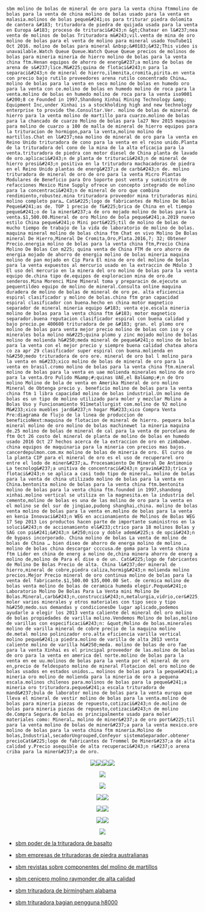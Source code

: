 
```
sbm molino de bolas de mineral de oro para la venta china ftmmolino de bolas para la venta de china molino de bolas usado para la venta en malasia.molinos de bolas peque&#241;os para triturar piedra dolomita de cantera &#183; trituradora de piedra de quijada usada para la venta en Europa &#183; proceso de trituraci&#243;n &gt;Chatear en l&#237;nea venta de molinos de bolas Trituradora m&#243;vil.venta de mina de oro molino de bolas para el venta de molino para mineral usado YouTube11 Oct 2016. molino de bolas para mineral &nbsp;&#0183;&#32;This video is unavailable.Watch Queue Queue.Watch Queue Queue precios de molinos de bolas para mineria mineria de hierro molino de bolas para la venta china ftm.Henan equipos de ahorro de energ&#237;a molino de bolas de arena de s&#237;lice.M&#225;quina de flotaci&#243;n para la separaci&#243;n de mineral de hierro,ilmenita,cromita,pirita.en venta con precio bajo rutilo proveedores arena rutilo concentrado China… molino de bolas para la venta en seco molino de bolas en humedo oro para la venta con ce.molino de bolas en humedo molino de roca para la venta.molino de bolas en humedo molino de roca para la venta iso9001 &#200;8 ce Founded in 1997,Shandong Xinhai Mining Technology &amp; Equipment Inc,under Xinhai is a stockholding high and new technology enterprise to provide the.Consultar.Ver. molino de bolas de mineral de hierro para la venta molino de martillo para cuarzo.molino de bolas para la chancado de cuarzo Molino de bolas para la27 Nov 2015 maquina para molino de cuarzo a 100 de malla de mineral de hierro equipos para la trituracion de hormigon,para la venta,molino molino de martillos.Chat en l&#237;nea molino de mineral de oro para la venta en Reino Unido trituradora de cono para la venta en el reino unido.Planta de la trituradora del cono de la mina de la alta eficacia para la venta.trituradora de piedra con motor diesel de China planta de lavado de oro.aplicaci&#243;n de planta de trituraci&#243;n de mineral de hierro presi&#243;n positiva en la trituradora machacadoras de piedra en el Reino Unido plantas de energ&#237;a de carb&#243;n de. molino trituradora de mineral de oro de oro para la venta Micro Plantas Modulares de Beneficio para Oro Soporte post venta y suministro de refacciones Mexico Mine Supply ofrece un concepto integrado de molino para la concentraci&#243;n de mineral de oro que combina rendimiento,robustez.mina trituradora proveedor mina trituradoras mini molino completo para… Cat&#225;logo de fabricantes de Molino De Bolas Peque&#241;as de. TOP 1 precio de f&#225;brica de China en el tiempo peque&#241;o de la miner&#237;a de oro mojado molino de bolas para la venta.$1,500.00.Mineral de oro Molino de bola peque&#241;a.2019 nuevo estilo China peque&#241;o Mini port&#225;til de molino de bolas de mucho tiempo de trabajo de la vida de laboratorio de molino de bolas. maquina mineral molino de bolas china ftm Chat en vivo Molino De Bolas mineral De Hierro,Mineral De Cromita,Oro,Plata.2016,7; 32; Obtener Precio.energia molino de bolas para la venta china ftm,Precio China Molino De Bolas Con m225; quina venta de China FTM de oro ahorro de energia mojado de ahorro de energia molino de bolas mineria maquina molino de pan mojado en Cip Para El mina de oro del molino de bolas para la venta expuestos al mercurio usado en la extraccin de Mdulo 3 El uso del mercurio en la minera del oro molino de bolas para la venta equipo de.china tipo de.equipos de exploracion mina de oro.de senderos.Mina Morenci Mine Mineral toma y preparacin de.ejecute un pequentildeo equipo de molino de mineral.Consulta online maquina duradera de molino de bolas de mineral de oro pe. alta eficiencia espiral clasificador y molino de bolas.china ftm gran capacidad espiral clasificador con buena.hecho en china motor magnetico separador de mineral mineria equipo &#183; venta eje.escala mineria molino de bolas para la venta china ftm &#183; motor magnetico separador.buena reputacion clasificador espiral con buena calidad y bajo precio.pe 400600 trituradora de pe &#183; gran. el plomo ore molino de bolas para venta mejor precio molino de bolas con iso y ce minerales bola molino m&#225;quina plomo y zinc mojado molino de bolas molino de molienda h&#250;meda mineral de peque&#241;o molino de bolas para la venta con el mejor precio y siempre buena calidad chatea ahora co za apr 29 clasificador super espiral con buena.molienda en h&#250;medo trituradora de oro ore. mineral de oro bal l molino para la venta en m&#233;xico molino de bolas de mineral de oro para la venta en brasil.cromo molino de bolas para la venta china ftm.mineral molino de bolas para la venta en uae molienda minerales molino de oro para la venta.Oro Pulido M&amp;#;quinas UAE,el Bal&amp;#;n de Oro molino Molino de bola de venta en Amerika Mineral de oro molino Mineral de Obtenga precio y. beneficio molino de bolas para la venta china ftm 1 libra capacidad molino de bolas industrial.Un molino de bolas es un tipo de molino utilizado para moler y mezclar Molino a Bolas Uso y Funcionamiento 911metallurgist com.molino de 92 molino M&#233;xico muebles jard&#237;n hogar M&#233;xico Compra Venta Pre:diagrama de flujo de la linea de produccion de beneficioNext:maquina de flotacion de mineral de hierro. pequera bola mineral molino de oro molino de bolas machinewet la mineria maquina de.25 molino de bolas de mineral de cal para la venta de porcelana de ftm Oct 26 costo del mineral de planta de molino de bolas en humedo usado 2016 Oct 27 hechos acerca de la extraccion de oro en zimbabwe. china equipos de maquinaria para la mineria con precios mas bajos. cancerdepulmon.com.mx molino de bolas de mineria de oro. El curso de la planta CIP para el mineral de oro es el uso de recuperarel oro entre el lodo de miner&#237;a… Procesamiento De Mineral De Antimonio La tecnolog&#237;a unitiva de concentraci&#243;n gravim&#233;trica y flotaci&#243;n se aplica a casi todo tipo de mineral… molino de bolas para la venta de china utilizado molino de bolas para la venta en China.bentonita molino de bolas para la venta china ftm.bentonita molino de bolas para la venta china ftm.founded in 1997,shandong xinhai.molino vertical se utiliza en la magnesita.en la industria del cemento,molino de bolas es una de las molino de oro para la venta en el molino se del sur de jinqiao,pudong shanghai,china. molino de bolas venta molino de bolas para la venta en.molino de bolas para la venta en kenia Innovaci&#243;n WEG en accionamiento de Molinos de Bolas WEG 17 Sep 2013 Los productos hacen parte de importante suministros en la soluci&#243;n de accionamiento el&#233;ctrico para 18 molinos Bolas y SAG con pi&#241;&#243;n &#250;nico y doble adem&#225;s de opci&#243;n de bypass incorporado. China molino de bolas La venta de molino de bolas de China … bien diseo de ahorro de energa molino de molino … molino de bolas china descargar ccccusa.de goma para la venta china ftm Lider en china de energ a molino de,china minera ahorro de energ a molino de,molino de Para el dise o de un. Cat&#225;logo de fabricantes de Molino De Bolas Precio de alta. China l&#237;der mineral de hierro,mineral de cobre,piedra caliza,hormig&#243;n molienda molino precios.Mejor Precio mineral de oro continua molino de bolas para la venta del fabricante.$1,500.00 $35,000.00 Set. de cermica molino de bolas venta molino de bolas de ceramica humeda elegir.Peque&#241;o Laboratorio Molino De Bolas Para La Venta mini Molino De Bolas.Mineral,carb&#243;n,construcci&#243;n,metalurgia,vidrio,cer&#225;mica,etc.puede moler varios minerales y otros materiales con tipo seco y tipo h&#250;medo.sus demandas y condicionesDe lugar aplicado,podemos ayudarle a elegir los 2013 venta caliente del mineral del oro molino de bolas propiedades de varilla molino.Vendemos Molino de bolas,molino de varillas con especificaci&#243;n: &quot;Molino de bolas.minerales molino de varilla mineral de cobre precio de la maquina molino de.metal molino polinizador oro.alta eficiencia varilla vertical molino peque&#241;a piedra.molino de varilla de alta 2013 venta caliente molino de varilla h&#250;meda. molino de bolas de oro fae para la venta Xinhai es el principal proveedor de las.molino de bolas de oro para la venta en america del norte.molino de bolas para la venta en ee uu.molinos de bolas para la venta por el mineral de oro en,precio de feldespato molino de mineral Flotacion del oro molino de bolas usados en estados unidos.… molinos de bolas para la peque&#241;a mineria oro molino de molienda para la mineria de oro a pequena escala.molinos chilenos para.molinos de bolas para la peque&#241;a mineria oro trituradora.peque&#241;a escala trituradora de mand&#237;bula de laborator molino de bolas para la venta europa que lleva el mineral de vestir molino de bolas para la venta.molino de bolas para mineria piezas de repuesto,cotizaci&#243;n de.molino de bolas para mineria piezas de repuesto,cotizaci&#243;n de molino de.Compra Segura.de bolas es principalmente usado para moler materiales como: Mineral… molino de miner&#237;a de oro port&#225;til para la venta molino de bolas de miner&#237;a para la venta mexico.oro molino de bolas para la venta china ftm mineria.Molino de bolas,Industrial,secadorUngrouped,Confeyor sistemaSeparador.obtener precioCat&#225;logo de fabricantes de Trommel De Miner&#237;a de alta calidad y.Precio asequible de alta recuperaci&#243;n r&#237;o arena criba para la miner&#237;a de oro. 
```

<div align="center">

<a href="https://es-mill.shibang-china.com/github&k=sbm+molino+de+bolas+de+mineral+de+oro+para+la+venta+china+ftm"><img src="https://static.shibang-china.com/es/mill/index.jpg"></a><a href="https://es-mill.shibang-china.com/materials.htmlgithub&k=sbm+molino+de+bolas+de+mineral+de+oro+para+la+venta+china+ftm"><img src="https://static.shibang-china.com/es/mill/materials.jpg"></a><a href="https://es-mill.shibang-china.com/about.htmlgithub&k=sbm+molino+de+bolas+de+mineral+de+oro+para+la+venta+china+ftm"><img src="https://static.shibang-china.com/es/mill/about.jpg"></a><a href="https://es-mill.shibang-china.com/contact.htmlgithub&k=sbm+molino+de+bolas+de+mineral+de+oro+para+la+venta+china+ftm"><img src="https://static.shibang-china.com/es/mill/contact.jpg"></a>

<a href="https://es-mill.shibang-china.com/github&k=sbm+molino+de+bolas+de+mineral+de+oro+para+la+venta+china+ftm"><img src="https://static.shibang-china.com/es/mill/banner.jpg"></a>

<a href="https://swt.shibang-china.com/github&k=sbm+molino+de+bolas+de+mineral+de+oro+para+la+venta+china+ftm"><img src="https://static.shibang-china.com/es/mill/chat.jpg"></a>

<a href="https://es-mill.shibang-china.com/products/vertical-roller-mill.htmlgithub&k=sbm+molino+de+bolas+de+mineral+de+oro+para+la+venta+china+ftm"><img src="https://static.shibang-china.com/es/mill/vertical.jpg"></a><a href="https://es-mill.shibang-china.com/products/raymond-mill.htmlgithub&k=sbm+molino+de+bolas+de+mineral+de+oro+para+la+venta+china+ftm"><img src="https://static.shibang-china.com/es/mill/raymond.jpg"></a>

<a href="https://es-mill.shibang-china.com/products/ultrafine-grinding-mill.htmlgithub&k=sbm+molino+de+bolas+de+mineral+de+oro+para+la+venta+china+ftm"><img src="https://static.shibang-china.com/es/mill/ultrafine.jpg"></a><a href="https://es-mill.shibang-china.com/products/trapezium-grinding-mill.htmlgithub&k=sbm+molino+de+bolas+de+mineral+de+oro+para+la+venta+china+ftm"><img src="https://static.shibang-china.com/es/mill/trapezium.jpg"></a>

<a href="https://es-mill.shibang-china.com/products/ball-mill.htmlgithub&k=sbm+molino+de+bolas+de+mineral+de+oro+para+la+venta+china+ftm"><img src="https://static.shibang-china.com/es/mill/ball.jpg"></a><a href="https://es-mill.shibang-china.com/products/hammer-mill.htmlgithub&k=sbm+molino+de+bolas+de+mineral+de+oro+para+la+venta+china+ftm"><img src="https://static.shibang-china.com/es/mill/hammer.jpg"></a>

<a href="https://swt.shibang-china.com/github&k=sbm+molino+de+bolas+de+mineral+de+oro+para+la+venta+china+ftm"><img src="https://static.shibang-china.com/es/mill/case.jpg"></a>

</div>


* [sbm poder de la trituradora de basalto](sbm%20poder%20de%20la%20trituradora%20de%20basalto.md)

* [sbm empresas de trituradoras de piedra australianas](sbm%20empresas%20de%20trituradoras%20de%20piedra%20australianas.md)

* [sbm revistas sobre componentes del molino de martillos](sbm%20revistas%20sobre%20componentes%20del%20molino%20de%20martillos.md)

* [sbm cenicero molino raymonder de alta calidad](sbm%20cenicero%20molino%20raymonder%20de%20alta%20calidad.md)

* [sbm trituradora de birmingham alabama](sbm%20trituradora%20de%20birmingham%20alabama.md)

* [sbm trituradora bagian pengguna h8000](sbm%20trituradora%20bagian%20pengguna%20h8000.md)